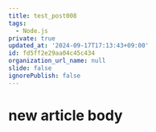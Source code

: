 ```yaml
---
title: test_post008
tags:
  - Node.js
private: true
updated_at: '2024-09-17T17:13:43+09:00'
id: fd5ff2e29aa04c45c434
organization_url_name: null
slide: false
ignorePublish: false
---
```

# new article body
